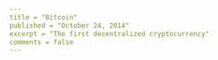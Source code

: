 ```yaml
---
title = "Bitcoin"
published = "October 24, 2014"
excerpt = "The first decentralized cryptocurrency"
comments = false
---
```



